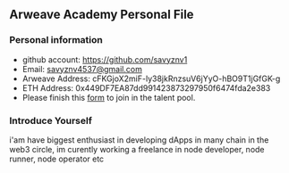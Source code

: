## Arweave Academy Personal File

### Personal information

- github account: https://github.com/savyznv1
- Email: savyznv4537@gmail.com
- Arweave Address: cFKGjoX2miF-ly38jkRnzsuV6jYyO-hBO9T1jGfGK-g
- ETH Address: 0x449DF7EA87dd991423873297950f6474fda2e383
- Please finish this [form](https://docs.google.com/forms/d/e/1FAIpQLSfWA5fIIcBgmRppm3jNz5vmf9Mai_QMVil-2pO4r7YKn_Zhtw/viewform?usp=sf_link) to join in the talent pool.

### Introduce Yourself

i'am have biggest enthusiast in developing dApps in many chain in the web3 circle, im curently working a freelance in node developer, node runner, node operator etc
